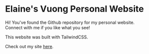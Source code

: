 # Elaine's Vuong Personal Website

Hi! You've found the Github repository for my personal website. \
Connect with me if you like what you see! 

This website was built with TailwindCSS. 

Check out my site [here](https://www.elaineytvuong.com).
